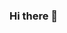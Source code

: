 ### Hi there 👋

<!--
**xuelang1979/xuelang1979** is a ✨ _special_ ✨ repository because its `README.md` (this file) appears on your GitHub profile.

Here are some ideas to get you started:

- 初学者，现在学习路由器的自编译。
